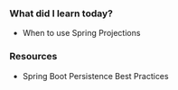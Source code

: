### What did I learn today?
- When to use Spring Projections

### Resources
- Spring Boot Persistence Best Practices